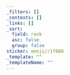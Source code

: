 ```yaml
---
_filters: []
_contexts: []
_links: []
_sort:
  field: rank
  asc: false
  group: false
sticker: emoji//1f680
_template: ""
_templateName: ""
---
```

